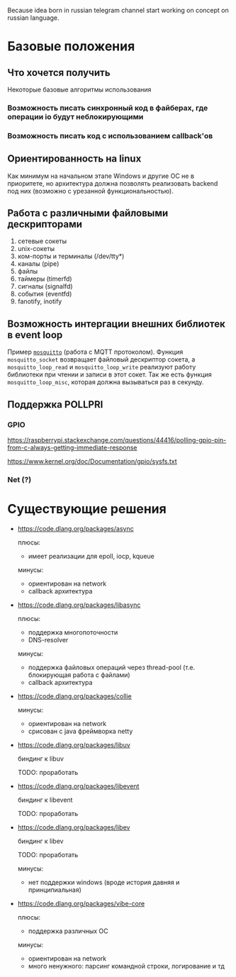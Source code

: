 Because idea born in russian telegram channel start working on concept on russian language.

# Базовые положения

## Что хочется получить

Некоторые базовые алгоритмы использования

### Возможность писать синхронный код в файберах, где операции io будут неблокирующими

### Возможность писать код с использованием callback'ов


## Ориентированность на linux

Как минимум на начальном этапе Windows и другие ОС не в приоритете,
но архитектура должна позволять реализовать backend под них
(возможно с урезанной функциональностью).

## Работа с различными файловыми дескрипторами

1. сетевые сокеты
2. unix-сокеты
3. ком-порты и терминалы (/dev/tty*)
4. каналы (pipe)
5. файлы
6. таймеры (timerfd)
7. сигналы (signalfd)
8. события (eventfd)
9. fanotify, inotify

## Возможность интергации внешних библиотек в event loop

Пример [`mosquitto`](https://mosquitto.org/api) (работа с MQTT протоколом).
Функция `mosquitto_socket` возвращает файловый дескриптор сокета, а
`mosquitto_loop_read` и `mosquitto_loop_write` реализуют работу библиотеки при чтении и
записи в этот сокет. Так же есть функция `mosquitto_loop_misc`, которая должна вызываться
раз в секунду.

## Поддержка POLLPRI

### GPIO

https://raspberrypi.stackexchange.com/questions/44416/polling-gpio-pin-from-c-always-getting-immediate-response

https://www.kernel.org/doc/Documentation/gpio/sysfs.txt

### Net (?)

# Существующие решения

* https://code.dlang.org/packages/async

    плюсы:

    * имеет реализации для epoll, iocp, kqueue

    минусы:

    * ориентирован на network
    * callback архитектура

* https://code.dlang.org/packages/libasync
  
    плюсы:

    * поддержка многопоточности
    * DNS-resolver 

    минусы:

    * поддержка файловых операций через thread-pool (т.е. блокирующая работа с файлами)
    * callback архитектура

* https://code.dlang.org/packages/collie
    
    минусы:

    * ориентирован на network
    * срисован с java фреймворка netty

* https://code.dlang.org/packages/libuv
  
    биндинг к libuv

    TODO: проработать

* https://code.dlang.org/packages/libevent
    
    биндинг к libevent

    TODO: проработать

* https://code.dlang.org/packages/libev

    биндинг к libev

    TODO: проработать

    минусы:

    * нет поддержки windows (вроде история давняя и принципиальная)

* https://code.dlang.org/packages/vibe-core

    плюсы:

    * поддержка различных ОС

    минусы:

    * ориентирован на network
    * много ненужного: парсинг командной строки, логирование и тд